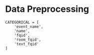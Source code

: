 # Data Preprocessing

```
CATEGORICAL = [
    'event_name', 
    'name', 
    'fqid', 
    'room_fqid', 
    'text_fqid'
]
```